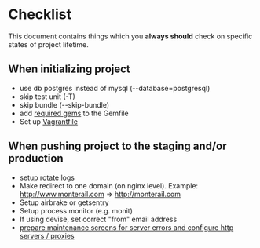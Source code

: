 # Checklist

This document contains things which you **always should** check on specific states of project lifetime.

## When initializing project

* use db postgres instead of mysql (--database=postgresql)
* skip test unit (-T)
* skip bundle (--skip-bundle)
* add [required gems](https://github.com/monterail/guidelines/blob/master/RAILS.md#required-gems-for-new-apps) to the Gemfile
* Set up [Vagrantfile](http://vagrantup.com/)

## When pushing project to the staging and/or production

* setup [rotate logs](http://www.stackednotion.com/blog/2011/09/12/how-to-setup-log-rotation-for-rails-apps/)
* Make redirect to one domain (on nginx level).
  Example: http://www.monterail.com => http://monterail.com
* Setup airbrake or getsentry
* Setup process monitor (e.g. monit)
* If using devise, set correct "from" email address
* [prepare maintenance screens for server errors and configure http servers / proxies](http://codetunes.com/2012/11/21/custom-maintenance-page-for-nginx)
